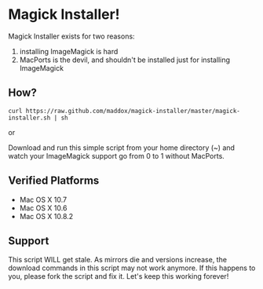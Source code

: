 # Magick Installer!

Magick Installer exists for two reasons:

1. installing ImageMagick is hard
2. MacPorts is the devil, and shouldn't be installed just for installing ImageMagick

## How?

    curl https://raw.github.com/maddox/magick-installer/master/magick-installer.sh | sh

or

Download and run this simple script from your home directory (~) and watch your ImageMagick support go from 0 to 1 without MacPorts.

## Verified Platforms

* Mac OS X 10.7
* Mac OS X 10.6
* Mac OS X 10.8.2

## Support

This script WILL get stale. As mirrors die and versions increase, the download commands in this script may not work anymore. If this happens to you, please fork the script and fix it. Let's keep this working forever!

